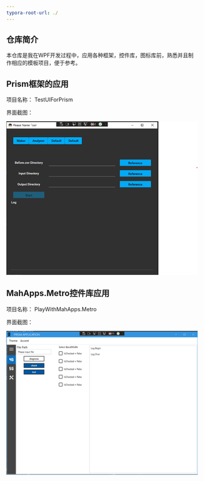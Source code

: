 ```yaml
---
typora-root-url: ./
---
```


## 仓库简介

本仓库是我在WPF开发过程中，应用各种框架，控件库，图标库前，熟悉并且制作相应的模板项目，便于参考。

## Prism框架的应用

项目名称： TestUIForPrism

界面截图：

![TestUIForPrism](/docs/images/TestUIForPrism.png)

## MahApps.Metro控件库应用

项目名称： PlayWithMahApps.Metro

界面截图：

![PlayWithMahApps](/docs\images\PlayWithMahApps.png)
